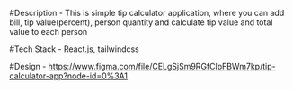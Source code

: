 #Description - This is simple tip calculator application, where you can add bill, tip value(percent), person quantity and calculate tip value and total value to each person

#Tech Stack - React.js, tailwindcss

#Design - https://www.figma.com/file/CELgSjSm9RGfClpFBWm7kp/tip-calculator-app?node-id=0%3A1
